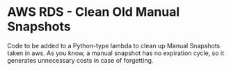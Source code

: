 # AWS RDS - Clean Old  Manual Snapshots

Code to be added to a Python-type lambda to clean up Manual Snapshots taken in aws.
As you know, a manual snapshot has no expiration cycle, so it generates unnecessary costs in case of forgetting.
